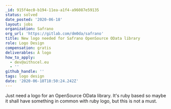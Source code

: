 ```yaml
---
_id: 915f4ec0-b194-11ea-a1f4-a96087e59135
status: solved
date_posted: '2020-06-18'
layout: jobs
organization: Safrano
org_url: 'https://gitlab.com/dm0da/safrano'
title: New logo needed for Safrano OpenSource OData library
role: Logo Design
compensation: gratis
deliverables: A logo
how_to_apply:
  - dev@aithscel.eu
  - ''
github_handle: ''
tags: logo design
date: '2020-06-18T18:50:24.242Z'
---
```

Just need a logo for an OpenSource OData library.
It's ruby based so maybe it shall have something in common with ruby logo, but this is not a must.
